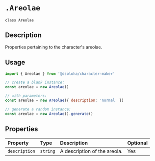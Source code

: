 # `.Areolae`

`class Areolae`

## Description

Properties pertaining to the character's areolae.

## Usage

```js
import { Areolae } from '@dsoloha/character-maker'

// create a blank instance:
const areolae = new Areolae()

// with parameters:
const areolae = new Areolae({ description: 'normal' })

// generate a random instance:
const areolae = new Areolae().generate()
```

## Properties

| Property      | Type     | Description                  | Optional |
|:--------------|:---------|:-----------------------------|:---------|
| `description` | `string` | A description of the areola. | Yes      |
